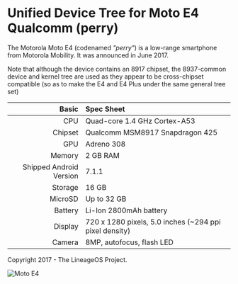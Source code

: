 Unified Device Tree for Moto E4 Qualcomm (perry)
================================================

The Motorola Moto E4 (codenamed _"perry"_) is a low-range smartphone from
Motorola Mobility. It was announced in June 2017.

Note that although the device contains an 8917 chipset, the 8937-common device and kernel tree are used as they appear to be cross-chipset compatible (so as to make the E4 and E4 Plus under the same general tree set)

Basic   | Spec Sheet
-------:|:-------------------------
CPU     | Quad-core 1.4 GHz Cortex-A53
Chipset | Qualcomm MSM8917 Snapdragon 425
GPU     | Adreno 308
Memory  | 2 GB RAM
Shipped Android Version | 7.1.1
Storage | 16 GB
MicroSD | Up to 32 GB
Battery | Li-Ion 2800mAh battery
Display | 720 x 1280 pixels, 5.0 inches (~294 ppi pixel density)
Camera  | 8MP, autofocus, flash LED

Copyright 2017 - The LineageOS Project.

![Moto E4](https://www.motorola.com/sites/default/files/library/storage/products/smartphones/moto-e4-NA-1000.png "Moto E4")
